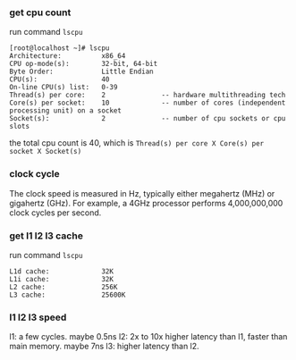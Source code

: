
### get cpu count
run command `lscpu`
```
[root@localhost ~]# lscpu 
Architecture:          x86_64
CPU op-mode(s):        32-bit, 64-bit
Byte Order:            Little Endian
CPU(s):                40
On-line CPU(s) list:   0-39
Thread(s) per core:    2              -- hardware multithreading tech
Core(s) per socket:    10             -- number of cores (independent processing unit) on a socket
Socket(s):             2              -- number of cpu sockets or cpu slots
```
the total cpu count is 40, which is `Thread(s) per core X Core(s) per socket X Socket(s)`

### clock cycle
The clock speed is measured in Hz, typically either megahertz (MHz) or gigahertz (GHz). For example, a 4GHz processor performs 4,000,000,000 clock cycles per second.

### get l1 l2 l3 cache
run command `lscpu`
```
L1d cache:             32K
L1i cache:             32K
L2 cache:              256K
L3 cache:              25600K
```

### l1 l2 l3 speed
l1: a few cycles.   maybe 0.5ns
l2: 2x to 10x higher latency than l1, faster than main memory. maybe 7ns
l3: higher latency than l2.

